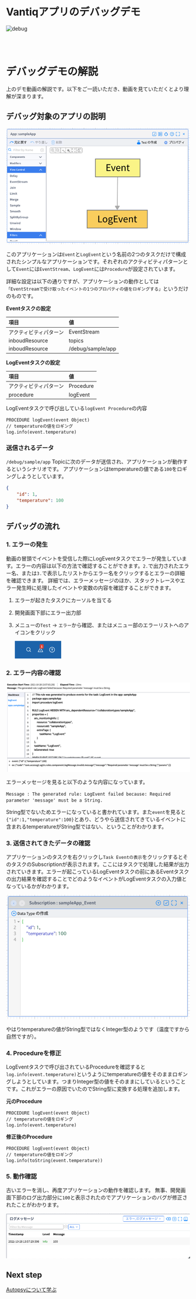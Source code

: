 
# Vantiqアプリのデバッグデモ

![debug](../../imgs/debug/gif/debug.gif)

<br/>
<br/>

# デバッグデモの解説

上のデモ動画の解説です。以下をご一読いただき、動画を見ていただくとより理解が深まります。

## デバッグ対象のアプリの説明

![App](../../imgs/debug/img/app.png)

このアプリケーションは`Event`と`LogEvent`という名前の2つのタスクだけで構成されたシンプルなアプリケーションです。それぞれのアクティビティパターンとして`Event`には`EventStream`、`LogEvent`には`Procedure`が設定されています。

詳細な設定は以下の通りですが、アプリケーションの動作としては`「EventStreamで受け取ったイベントの1つのプロパティの値をロギングする」`というだけのものです。

**Eventタスクの設定**

|項目|値|
| :-- | :-- |
|アクティビティパターン|EventStream|
|inboudResource|topics|
|inboudResource|/debug/sample/app|


**LogEventタスクの設定**

|項目|値|
| :-- | :-- |
|アクティビティパターン|Procedure|
|procedure|logEvent|

LogEventタスクで呼び出している`logEvent Procedure`の内容
```VAIL
PROCEDURE logEvent(event Object)
// temperatureの値をロギング
log.info(event.temperature)
```

### 送信されるデータ

`/debug/sample/app` Topicに次のデータが送信され、アプリケーションが動作するというシナリオです。
アプリケーションはtemperatureの値である`100`をロギングしようとしています。

```JSON
{
	"id": 1,
    "temperature": 100
}
```

## デバッグの流れ

### 1. エラーの発生

動画の冒頭でイベントを受信した際にLogEventタスクでエラーが発生しています。エラーの内容は以下の方法で確認することができます。`2.`で出力されたエラー名、または`3.`で表示したリストからエラー名をクリックするとエラーの詳細を確認できます。
詳細では、エラーメッセージのほか、スタックトレースやエラー発生時に処理したイベントや変数の内容を確認することができます。

1. エラーが起きたタスクにカーソルを当てる
1. 開発画面下部にエラー出力部
1. メニューの`Test` → `エラー`から確認、またはメニュー部のエラーリストへのアイコンをクリック

    ![error-list](../../imgs/debug/img/error-list.png)

### 2. エラー内容の確認

![error-details](../../imgs/debug/img/error-details.png)

エラーメッセージを見ると以下のような内容になっています。

`Message : The generated rule: LogEvent failed because: Required parameter 'message' must be a String.`

String型でないためエラーになっていると書かれています。また`event`を見ると`{"id":1,"temperature":100}`とあり、どうやら送信されてきているイベントに含まれるtemperatureがString型ではない、ということがわかります。

### 3. 送信されてきたデータの確認

アプリケーションのタスクを右クリックし`Task Eventの表示`をクリックするとそのタスクのSubscriptionが表示されます。ここにはタスクで処理した結果が出力されていきます。エラーが起こっているLogEventタスクの前にあるEventタスクの出力結果を確認することでどのようなイベントがLogEventタスクの入力値となっているかがわかります。

![subscription](../../imgs/debug/img/subscription.png)

やはりtemperatureの値がString型ではなくInteger型のようです（温度ですから自然ですが）。

### 4. Procedureを修正

LogEventタスクで呼び出されているProcedureを確認すると`log.info(event.temperature)`というようにtemperatureの値をそのままロギングしようとしています。つまりInteger型の値をそのままにしているということです。これがエラーの原因でいたのでString型に変換する処理を追加します。

**元のProcedure**
```VAIL
PROCEDURE logEvent(event Object)
// temperatureの値をロギング
log.info(event.temperature)
```

**修正後のProcedure**
```VAIL
PROCEDURE logEvent(event Object)
// temperatureの値をロギング
log.info(toString(event.temperature))
```

### 5. 動作確認
古いエラーを消し、再度アプリケーションの動作を確認します。
無事、開発画面下部のログ出力部分に`100`と表示されたのでアプリケーションのバグが修正されたことがわかります。

![log](../../imgs/debug/img/log.png)


## Next step

[Autopsyについて学ぶ](./autopsy_demo.md)